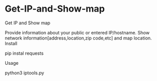 # Get-IP-and-Show-map
Get IP and Show map

Provide information about your public or entered IP/hostname. Show network information[address,location,zip code,etc] and map location.  
Install

pip instal requests

Usage

python3 iptools.py

